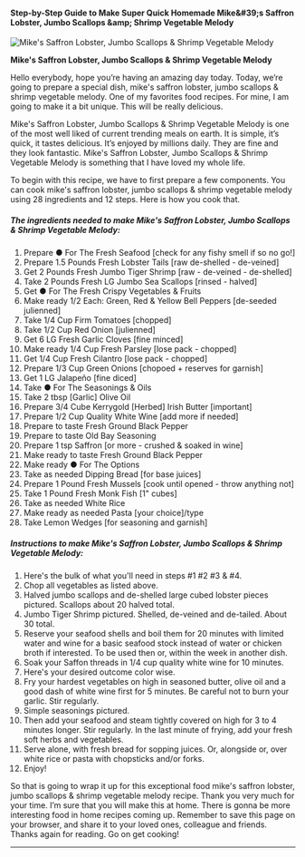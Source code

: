             

#### Step-by-Step Guide to Make Super Quick Homemade Mike&amp;#39;s Saffron Lobster, Jumbo Scallops &amp;amp; Shrimp Vegetable Melody

![Mike's Saffron Lobster, Jumbo Scallops &amp; Shrimp Vegetable Melody](https://img-global.cpcdn.com/recipes/f58daeeeb5fc2be5/751x532cq70/mikes-saffron-lobster-jumbo-scallops-shrimp-vegetable-melody-recipe-main-photo.jpg)

**Mike's Saffron Lobster, Jumbo Scallops &amp; Shrimp Vegetable Melody**

Hello everybody, hope you’re having an amazing day today. Today, we’re going to prepare a special dish, mike's saffron lobster, jumbo scallops & shrimp vegetable melody. One of my favorites food recipes. For mine, I am going to make it a bit unique. This will be really delicious.

Mike's Saffron Lobster, Jumbo Scallops & Shrimp Vegetable Melody is one of the most well liked of current trending meals on earth. It is simple, it’s quick, it tastes delicious. It’s enjoyed by millions daily. They are fine and they look fantastic. Mike's Saffron Lobster, Jumbo Scallops & Shrimp Vegetable Melody is something that I have loved my whole life.

To begin with this recipe, we have to first prepare a few components. You can cook mike's saffron lobster, jumbo scallops & shrimp vegetable melody using 28 ingredients and 12 steps. Here is how you cook that.

##### The ingredients needed to make Mike's Saffron Lobster, Jumbo Scallops & Shrimp Vegetable Melody:

1.  Prepare ● For The Fresh Seafood \[check for any fishy smell if so no go!\]
2.  Prepare 1.5 Pounds Fresh Lobster Tails \[raw de-shelled - de-veined\]
3.  Get 2 Pounds Fresh Jumbo Tiger Shrimp \[raw - de-veined - de-shelled\]
4.  Take 2 Pounds Fresh LG Jumbo Sea Scallops \[rinsed - halved\]
5.  Get ● For The Fresh Crispy Vegetables & Fruits
6.  Make ready 1/2 Each: Green, Red & Yellow Bell Peppers \[de-seeded julienned\]
7.  Take 1/4 Cup Firm Tomatoes \[chopped\]
8.  Take 1/2 Cup Red Onion \[julienned\]
9.  Get 6 LG Fresh Garlic Cloves \[fine minced\]
10.  Make ready 1/4 Cup Fresh Parsley \[lose pack - chopped\]
11.  Get 1/4 Cup Fresh Cilantro \[lose pack - chopped\]
12.  Prepare 1/3 Cup Green Onions \[chopoed + reserves for garnish\]
13.  Get 1 LG Jalapeño \[fine diced\]
14.  Take ● For The Seasonings & Oils
15.  Take 2 tbsp \[Garlic\] Olive Oil
16.  Prepare 3/4 Cube Kerrygold \[Herbed\] Irish Butter \[important\]
17.  Prepare 1/2 Cup Quality White Wine \[add more if needed\]
18.  Prepare to taste Fresh Ground Black Pepper
19.  Prepare to taste Old Bay Seasoning
20.  Prepare 1 tsp Saffron \[or more - crushed & soaked in wine\]
21.  Make ready to taste Fresh Ground Black Pepper
22.  Make ready ● For The Options
23.  Take as needed Dipping Bread \[for base juices\]
24.  Prepare 1 Pound Fresh Mussels \[cook until opened - throw anything not\]
25.  Take 1 Pound Fresh Monk Fish \[1" cubes\]
26.  Take as needed White Rice
27.  Make ready as needed Pasta \[your choice\]/type
28.  Take Lemon Wedges \[for seasoning and garnish\]

##### Instructions to make Mike's Saffron Lobster, Jumbo Scallops & Shrimp Vegetable Melody:

1.  Here's the bulk of what you'll need in steps #1 #2 #3 & #4.
2.  Chop all vegetables as listed above.
3.  Halved jumbo scallops and de-shelled large cubed lobster pieces pictured. Scallops about 20 halved total.
4.  Jumbo Tiger Shrimp pictured. Shelled, de-veined and de-tailed. About 30 total.
5.  Reserve your seafood shells and boil them for 20 minutes with limited water and wine for a basic seafood stock instead of water or chicken broth if interested. To be used then or, within the week in another dish.
6.  Soak your Saffon threads in 1/4 cup quality white wine for 10 minutes.
7.  Here's your desired outcome color wise.
8.  Fry your hardest vegetables on high in seasoned butter, olive oil and a good dash of white wine first for 5 minutes. Be careful not to burn your garlic. Stir regularly.
9.  Simple seasonings pictured.
10.  Then add your seafood and steam tightly covered on high for 3 to 4 minutes longer. Stir regularly. In the last minute of frying, add your fresh soft herbs and vegetables.
11.  Serve alone, with fresh bread for sopping juices. Or, alongside or, over white rice or pasta with chopsticks and/or forks.
12.  Enjoy!

So that is going to wrap it up for this exceptional food mike's saffron lobster, jumbo scallops & shrimp vegetable melody recipe. Thank you very much for your time. I’m sure that you will make this at home. There is gonna be more interesting food in home recipes coming up. Remember to save this page on your browser, and share it to your loved ones, colleague and friends. Thanks again for reading. Go on get cooking!

* * *